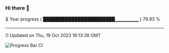 ### Hi there 👋

⏳ Year progress { ███████████████████████▁▁▁▁▁▁▁ } 79.93 %

---

⏰ Updated on Thu, 19 Oct 2023 18:13:38 GMT

![Progress Bar CI](https://github.com/liununu/liununu/workflows/Progress%20Bar%20CI/badge.svg)

